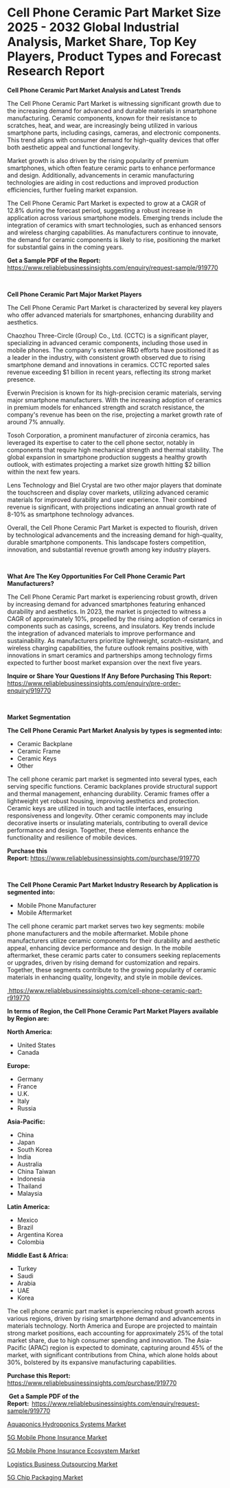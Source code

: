 <p><h1>Cell Phone Ceramic Part Market Size 2025 - 2032 Global Industrial Analysis, Market Share, Top Key Players, Product Types and Forecast Research Report</h1></p><p><strong>Cell Phone Ceramic Part Market Analysis and Latest Trends</strong></p>
<p><p>The Cell Phone Ceramic Part Market is witnessing significant growth due to the increasing demand for advanced and durable materials in smartphone manufacturing. Ceramic components, known for their resistance to scratches, heat, and wear, are increasingly being utilized in various smartphone parts, including casings, cameras, and electronic components. This trend aligns with consumer demand for high-quality devices that offer both aesthetic appeal and functional longevity.</p><p>Market growth is also driven by the rising popularity of premium smartphones, which often feature ceramic parts to enhance performance and design. Additionally, advancements in ceramic manufacturing technologies are aiding in cost reductions and improved production efficiencies, further fueling market expansion.</p><p>The Cell Phone Ceramic Part Market is expected to grow at a CAGR of 12.8% during the forecast period, suggesting a robust increase in application across various smartphone models. Emerging trends include the integration of ceramics with smart technologies, such as enhanced sensors and wireless charging capabilities. As manufacturers continue to innovate, the demand for ceramic components is likely to rise, positioning the market for substantial gains in the coming years.</p></p>
<p><strong>Get a Sample PDF of the Report:&nbsp;</strong> <a href="https://www.reliablebusinessinsights.com/enquiry/request-sample/919770?utm_campaign=113&utm_medium=2&utm_source=Github&utm_content=ia&utm_term=07032025&utm_id=cell-phone-ceramic-part">https://www.reliablebusinessinsights.com/enquiry/request-sample/919770</a></p>
<p>&nbsp;</p>
<p><strong>Cell Phone Ceramic Part Major Market Players</strong></p>
<p><p>The Cell Phone Ceramic Part Market is characterized by several key players who offer advanced materials for smartphones, enhancing durability and aesthetics. </p><p>Chaozhou Three-Circle (Group) Co., Ltd. (CCTC) is a significant player, specializing in advanced ceramic components, including those used in mobile phones. The company's extensive R&D efforts have positioned it as a leader in the industry, with consistent growth observed due to rising smartphone demand and innovations in ceramics. CCTC reported sales revenue exceeding $1 billion in recent years, reflecting its strong market presence.</p><p>Everwin Precision is known for its high-precision ceramic materials, serving major smartphone manufacturers. With the increasing adoption of ceramics in premium models for enhanced strength and scratch resistance, the company's revenue has been on the rise, projecting a market growth rate of around 7% annually.</p><p>Tosoh Corporation, a prominent manufacturer of zirconia ceramics, has leveraged its expertise to cater to the cell phone sector, notably in components that require high mechanical strength and thermal stability. The global expansion in smartphone production suggests a healthy growth outlook, with estimates projecting a market size growth hitting $2 billion within the next few years.</p><p>Lens Technology and Biel Crystal are two other major players that dominate the touchscreen and display cover markets, utilizing advanced ceramic materials for improved durability and user experience. Their combined revenue is significant, with projections indicating an annual growth rate of 8-10% as smartphone technology advances.</p><p>Overall, the Cell Phone Ceramic Part Market is expected to flourish, driven by technological advancements and the increasing demand for high-quality, durable smartphone components. This landscape fosters competition, innovation, and substantial revenue growth among key industry players.</p></p>
<p>&nbsp;</p>
<p><strong>What Are The Key Opportunities For Cell Phone Ceramic Part Manufacturers?</strong></p>
<p><p>The Cell Phone Ceramic Part market is experiencing robust growth, driven by increasing demand for advanced smartphones featuring enhanced durability and aesthetics. In 2023, the market is projected to witness a CAGR of approximately 10%, propelled by the rising adoption of ceramics in components such as casings, screens, and insulators. Key trends include the integration of advanced materials to improve performance and sustainability. As manufacturers prioritize lightweight, scratch-resistant, and wireless charging capabilities, the future outlook remains positive, with innovations in smart ceramics and partnerships among technology firms expected to further boost market expansion over the next five years.</p></p>
<p><strong>Inquire or Share Your Questions If Any Before Purchasing This Report:</strong> <a href="https://www.reliablebusinessinsights.com/enquiry/pre-order-enquiry/919770?utm_campaign=113&utm_medium=2&utm_source=Github&utm_content=ia&utm_term=07032025&utm_id=cell-phone-ceramic-part">https://www.reliablebusinessinsights.com/enquiry/pre-order-enquiry/919770</a></p>
<p>&nbsp;</p>
<p><strong>Market Segmentation</strong></p>
<p><strong>The Cell Phone Ceramic Part Market Analysis by types is segmented into:</strong></p>
<p><ul><li>Ceramic Backplane</li><li>Ceramic Frame</li><li>Ceramic Keys</li><li>Other</li></ul></p>
<p><p>The cell phone ceramic part market is segmented into several types, each serving specific functions. Ceramic backplanes provide structural support and thermal management, enhancing durability. Ceramic frames offer a lightweight yet robust housing, improving aesthetics and protection. Ceramic keys are utilized in touch and tactile interfaces, ensuring responsiveness and longevity. Other ceramic components may include decorative inserts or insulating materials, contributing to overall device performance and design. Together, these elements enhance the functionality and resilience of mobile devices.</p></p>
<p><strong>Purchase this Report:&nbsp;</strong><a href="https://www.reliablebusinessinsights.com/purchase/919770?utm_campaign=113&utm_medium=2&utm_source=Github&utm_content=ia&utm_term=07032025&utm_id=cell-phone-ceramic-part">https://www.reliablebusinessinsights.com/purchase/919770</a></p>
<p>&nbsp;</p>
<p><strong>The Cell Phone Ceramic Part Market Industry Research by Application is segmented into:</strong></p>
<p><ul><li>Mobile Phone Manufacturer</li><li>Mobile Aftermarket</li></ul></p>
<p><p>The cell phone ceramic part market serves two key segments: mobile phone manufacturers and the mobile aftermarket. Mobile phone manufacturers utilize ceramic components for their durability and aesthetic appeal, enhancing device performance and design. In the mobile aftermarket, these ceramic parts cater to consumers seeking replacements or upgrades, driven by rising demand for customization and repairs. Together, these segments contribute to the growing popularity of ceramic materials in enhancing quality, longevity, and style in mobile devices.</p></p>
<p><a href="https://www.reliablebusinessinsights.com/cell-phone-ceramic-part-r919770?utm_campaign=113&utm_medium=2&utm_source=Github&utm_content=ia&utm_term=07032025&utm_id=cell-phone-ceramic-part">&nbsp;https://www.reliablebusinessinsights.com/cell-phone-ceramic-part-r919770</a></p>
<p><strong>In terms of Region, the Cell Phone Ceramic Part Market Players available by Region are:</strong></p>
<p>
    <p> <strong> North America: </strong>
        <ul>
            <li>United States</li>
            <li>Canada</li>
        </ul>
        </p> 
    <p> <strong> Europe: </strong>
        <ul>
            <li>Germany</li>
            <li>France</li>
            <li>U.K.</li>
            <li>Italy</li>
            <li>Russia</li>
        </ul>
        </p> 
    <p> <strong> Asia-Pacific: </strong>
        <ul>
            <li>China</li>
            <li>Japan</li>
            <li>South Korea</li>
            <li>India</li>
            <li>Australia</li>
            <li>China Taiwan</li>
            <li>Indonesia</li>
            <li>Thailand</li>
            <li>Malaysia</li>
        </ul>
        </p> 
    <p> <strong> Latin America: </strong>
        <ul>
            <li>Mexico</li>
            <li>Brazil</li>
            <li>Argentina Korea</li>
            <li>Colombia</li>
        </ul>
        </p> 
    <p> <strong> Middle East & Africa: </strong>
        <ul>
            <li>Turkey</li>
            <li>Saudi</li>
            <li>Arabia</li>
            <li>UAE</li>
            <li>Korea</li>
        </ul>
    </p>
    </p>
<p><p>The cell phone ceramic part market is experiencing robust growth across various regions, driven by rising smartphone demand and advancements in materials technology. North America and Europe are projected to maintain strong market positions, each accounting for approximately 25% of the total market share, due to high consumer spending and innovation. The Asia-Pacific (APAC) region is expected to dominate, capturing around 45% of the market, with significant contributions from China, which alone holds about 30%, bolstered by its expansive manufacturing capabilities.</p></p>
<p><strong>Purchase this Report: </strong><a href="https://www.reliablebusinessinsights.com/purchase/919770?utm_campaign=113&utm_medium=2&utm_source=Github&utm_content=ia&utm_term=07032025&utm_id=cell-phone-ceramic-part">https://www.reliablebusinessinsights.com/purchase/919770</a></p>
<p>&nbsp;<strong>Get a Sample PDF of the Report:&nbsp;&nbsp;</strong><a href="https://www.reliablebusinessinsights.com/enquiry/request-sample/919770?utm_campaign=113&utm_medium=2&utm_source=Github&utm_content=ia&utm_term=07032025&utm_id=cell-phone-ceramic-part">https://www.reliablebusinessinsights.com/enquiry/request-sample/919770</a></p>
<p><strong></strong></p>
<p><p><a href="https://github.com/ximensbisade/Market-Research-Report-List-1/blob/main/aquaponics-hydroponics-systems-market.md?utm_campaign=113&utm_medium=2&utm_source=Github&utm_content=ia&utm_term=07032025&utm_id=cell-phone-ceramic-part">Aquaponics Hydroponics Systems Market</a></p><p><a href="https://github.com/blauetrelawz/Market-Research-Report-List-1/blob/main/5g-mobile-phone-insurance-market.md?utm_campaign=113&utm_medium=2&utm_source=Github&utm_content=ia&utm_term=07032025&utm_id=cell-phone-ceramic-part">5G Mobile Phone Insurance Market</a></p><p><a href="https://github.com/gassmkalay/Market-Research-Report-List-1/blob/main/5g-mobile-phone-insurance-ecosystem-market.md?utm_campaign=113&utm_medium=2&utm_source=Github&utm_content=ia&utm_term=07032025&utm_id=cell-phone-ceramic-part">5G Mobile Phone Insurance Ecosystem Market</a></p><p><a href="https://github.com/amagloeaad54/Market-Research-Report-List-1/blob/main/logistics-business-outsourcing-market.md?utm_campaign=113&utm_medium=2&utm_source=Github&utm_content=ia&utm_term=07032025&utm_id=cell-phone-ceramic-part">Logistics Business Outsourcing Market</a></p><p><a href="https://github.com/porstgowinjq/Market-Research-Report-List-1/blob/main/5g-chip-packaging-market.md?utm_campaign=113&utm_medium=2&utm_source=Github&utm_content=ia&utm_term=07032025&utm_id=cell-phone-ceramic-part">5G Chip Packaging Market</a></p></p>